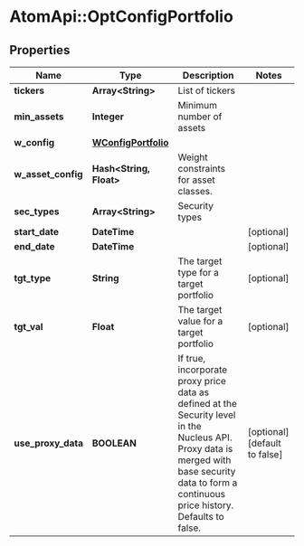 # AtomApi::OptConfigPortfolio

## Properties
Name | Type | Description | Notes
------------ | ------------- | ------------- | -------------
**tickers** | **Array&lt;String&gt;** | List of tickers | 
**min_assets** | **Integer** | Minimum number of assets | 
**w_config** | [**WConfigPortfolio**](WConfigPortfolio.md) |  | 
**w_asset_config** | **Hash&lt;String, Float&gt;** | Weight constraints for asset classes. | 
**sec_types** | **Array&lt;String&gt;** | Security types | 
**start_date** | **DateTime** |  | [optional] 
**end_date** | **DateTime** |  | [optional] 
**tgt_type** | **String** | The target type for a target portfolio | [optional] 
**tgt_val** | **Float** | The target value for a target portfolio | [optional] 
**use_proxy_data** | **BOOLEAN** | If true, incorporate proxy price data as defined at the Security level in the Nucleus API. Proxy data is merged with base security data to form a continuous price history. Defaults to false. | [optional] [default to false]


